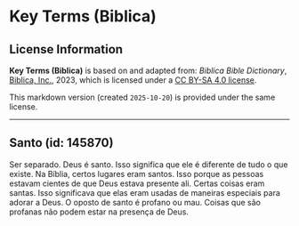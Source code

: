 # Key Terms (Biblica)

## License Information

**Key Terms (Biblica)** is based on and adapted from: _Biblica Bible Dictionary_, [Biblica, Inc.](https://www.biblica.com/), 2023, which is licensed under a [CC BY-SA 4.0 license](https://creativecommons.org/licenses/by-sa/4.0/legalcode.en).

This markdown version (created `2025-10-20`) is provided under the same license.



--------------------------------

## Santo (id: 145870)

Ser separado. Deus é santo. Isso significa que ele é diferente de tudo o que existe. Na Bíblia, certos lugares eram santos. Isso porque as pessoas estavam cientes de que Deus estava presente ali. Certas coisas eram santas. Isso significava que elas eram usadas de maneiras especiais para adorar a Deus. O oposto de santo é profano ou mau. Coisas que são profanas não podem estar na presença de Deus.



